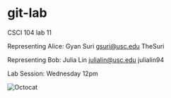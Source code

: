 git-lab
=======

CSCI 104 lab 11

Representing Alice:
Gyan Suri
gsuri@usc.edu
TheSuri

Representing Bob:
Julia Lin
julialin@usc.edu
julialin94

Lab Session:
Wednesday 12pm

![Octocat](http://octodex.github.com/images/daftpunktocat-thomas.gif)